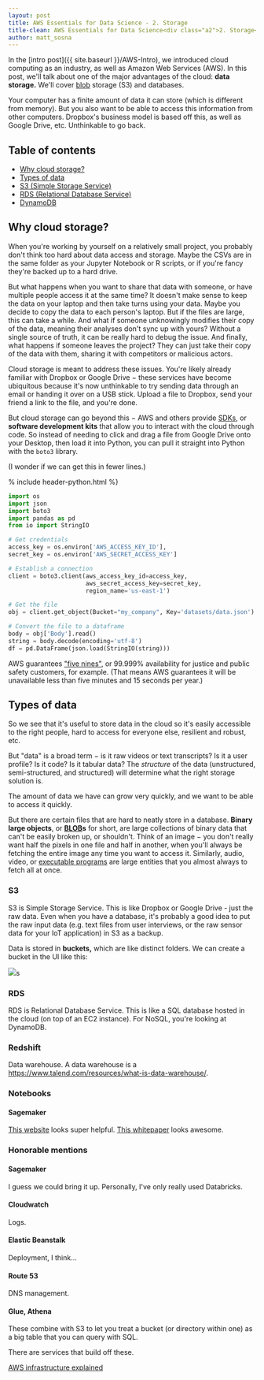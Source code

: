 ```yaml
---
layout: post
title: AWS Essentials for Data Science - 2. Storage
title-clean: AWS Essentials for Data Science<div class="a2">2. Storage</div>
author: matt_sosna
---
```


In the [intro post]({{  site.baseurl  }}/AWS-Intro), we introduced cloud computing as an industry, as well as Amazon Web Services (AWS). In this post, we'll talk about one of the major advantages of the cloud: **data storage.** We'll cover [blob](https://en.wikipedia.org/wiki/Binary_large_object) storage (S3) and databases.

Your computer has a finite amount of data it can store (which is different from memory). But you also want to be able to access this information from other computers. Dropbox's business model is based off this, as well as Google Drive, etc. Unthinkable to go back.

## Table of contents
* [Why cloud storage?](#why-cloud-storage)
* [Types of data](#types-of-data)
* [S3 (Simple Storage Service)](#s3)
* [RDS (Relational Database Service)](#rds)
* [DynamoDB](#dynamodb)

## Why cloud storage?
When you're working by yourself on a relatively small project, you probably don't think too hard about data access and storage. Maybe the CSVs are in the same folder as your Jupyter Notebook or R scripts, or if you're fancy they're backed up to a hard drive.

But what happens when you want to share that data with someone, or have multiple people access it at the same time? It doesn't make sense to keep the data on your laptop and then take turns using your data. Maybe you decide to copy the data to each person's laptop. But if the files are large, this can take a while. And what if someone unknowingly modifies their copy of the data, meaning their analyses don't sync up with yours? Without a single source of truth, it can be really hard to debug the issue. And finally, what happens if someone leaves the project? They can just take their copy of the data with them, sharing it with competitors or malicious actors.

Cloud storage is meant to address these issues. You're likely already familiar with Dropbox or Google Drive $-$ these services have become ubiquitous because it's now unthinkable to try sending data through an email or handing it over on a USB stick. Upload a file to Dropbox, send your friend a link to the file, and you're done.

But cloud storage can go beyond this $-$ AWS and others provide [SDKs](https://www.ibm.com/cloud/blog/sdk-vs-api), or **software development kits** that allow you to interact with the cloud through code. So instead of needing to click and drag a file from Google Drive onto your Desktop, then load it into Python, you can pull it straight into Python with the `boto3` library.

(I wonder if we can get this in fewer lines.)

% include header-python.html %}
```python
import os
import json
import boto3
import pandas as pd
from io import StringIO

# Get credentials
access_key = os.environ['AWS_ACCESS_KEY_ID'],
secret_key = os.environ['AWS_SECRET_ACCESS_KEY']

# Establish a connection
client = boto3.client(aws_access_key_id=access_key,
                      aws_secret_access_key=secret_key,
                      region_name='us-east-1')

# Get the file
obj = client.get_object(Bucket="my_company", Key='datasets/data.json')

# Convert the file to a dataframe
body = obj['Body'].read()
string = body.decode(encoding='utf-8')
df = pd.DataFrame(json.load(StringIO(string)))
```



AWS guarantees ["five nines"](https://aws.amazon.com/blogs/publicsector/achieving-five-nines-cloud-justice-public-safety/), or 99.999% availability for justice and public safety customers, for example. (That means AWS guarantees it will be unavailable less than five minutes and 15 seconds per year.)

## Types of data
So we see that it's useful to store data in the cloud so it's easily accessible to the right people, hard to access for everyone else, resilient and robust, etc.

But "data" is a broad term $-$ is it raw videos or text transcripts? Is it a user profile? Is it code? Is it tabular data? The _structure_ of the data (unstructured, semi-structured, and structured) will determine what the right storage solution is.

The amount of data we have can grow very quickly, and we want to be able to access it quickly.

But there are certain files that are hard to neatly store in a database. **Binary large objects**, or **[BLOB](https://en.wikipedia.org/wiki/Binary_large_object)s** for short, are large collections of binary data that can't be easily broken up, or shouldn't. Think of an image $-$ you don't really want half the pixels in one file and half in another, when you'll always be fetching the entire image any time you want to access it. Similarly, audio, video, or [executable programs](https://en.wikipedia.org/wiki/Executable) are large entities that you almost always to fetch all at once.

### S3
S3 is Simple Storage Service. This is like Dropbox or Google Drive - just the raw data. Even when you have a database, it's probably a good idea to put the raw input data (e.g. text files from user interviews, or the raw sensor data for your IoT application) in S3 as a backup.

Data is stored in **buckets,** which are like distinct folders. We can create a bucket in the UI like this:

<img src="{{ site.baseurl }}/images/data_engineering/aws/storage/create_bucket.png">s




### RDS
RDS is Relational Database Service. This is like a SQL database hosted in the cloud (on top of an EC2 instance). For NoSQL, you're looking at DynamoDB.

### Redshift
Data warehouse. A data warehouse is a https://www.talend.com/resources/what-is-data-warehouse/.



### Notebooks
#### Sagemaker

[This website](https://aws-certified-cloud-practitioner.fandom.com/wiki/3.3_Identify_the_core_AWS_services) looks super helpful.
[This whitepaper](https://docs.aws.amazon.com/whitepapers/latest/aws-overview/aws-overview.pdf) looks awesome.

### Honorable mentions
#### Sagemaker
I guess we could bring it up. Personally, I've only really used Databricks.

#### Cloudwatch
Logs.

#### Elastic Beanstalk
Deployment, I think...

#### Route 53
DNS management.

#### Glue, Athena
These combine with S3 to let you treat a bucket (or directory within one) as a big table that you can query with SQL.

There are services that build off these.

[AWS infrastructure explained](https://aws.plainenglish.io/aws-infrastructure-explained-b0f4fb7b6829)
